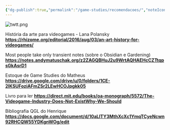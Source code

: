 ```yaml
---
{"dg-publish":true,"permalink":"/game-studies/recomendacoes/","noteIcon":""}
---
```



![twtt.png](/img/user/twtt.png)


História da arte para videogames - Lana Polansky
**https://rhizome.org/editorial/2016/aug/03/an-art-history-for-videogames/**

Most people take only transient notes (sobre o Obsidian e Gardening)
**https://notes.andymatuschak.org/z2ZAGQBHuJ2u9WrtAQHAEHcCZTtqpsGkAsrD1**


Estoque de Game Studies do Matheus
**https://drive.google.com/drive/u/0/folders/1CE-2IKSUFoziAFmZSr2LEwHCOJpgkk05**

Livro para ler
**https://direct.mit.edu/books/oa-monograph/5572/The-Videogame-Industry-Does-Not-ExistWhy-We-Should**

Bibliografia QGL do Henrique
**https://docs.google.com/document/d/10aLITY3MthXcXc1YmqTCyeNcwn92RHCQW55YDKgnWOg/edit**
